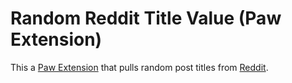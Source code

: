 # Random Reddit Title Value (Paw Extension)

This a [Paw Extension](https://luckymarmot.com/paw/extensions/) that pulls random post titles from [Reddit](https://www.reddit.com).
